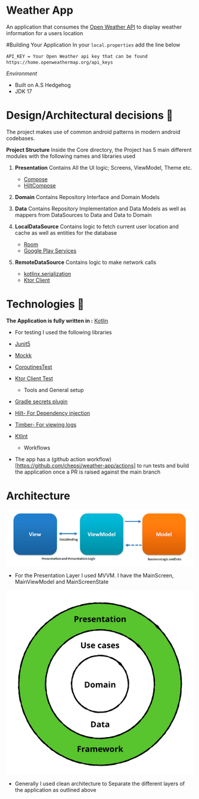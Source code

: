 # Weather App

An application that consumes the [Open Weather API](https://openweathermap.org/api) to display
weather information for a users location

#Building Your Application
In your `local.properties` add the line below

```
API_KEY = Your Open Weather api key that can be found https://home.openweathermap.org/api_keys
```

*Environment*

- Built on A.S Hedgehog
- JDK 17

# Design/Architectural decisions 📐

The project makes use of common android patterns in modern android codebases.

**Project Structure**
Inside the Core directory, the Project has 5 main different modules with the following names and
libraries used

1. **Presentation**
   Contains All the UI logic; Screens, ViewModel, Theme etc.
    - [Compose](https://developer.android.com/jetpack/compose)
    - [HiltCompose](https://developer.android.com/jetpack/compose/libraries)
2. **Domain**
   Contains Repository Interface and Domain Models

3. **Data**
   Contains Repository Implementation and Data Models as well as mappers from DataSources to Data
   and Data to Domain

4. **LocalDataSource**
   Contains logic to fetch current user location and cache as well as entities for the database
    - [Room](https://developer.android.com/jetpack/androidx/releases/room)
    - [Google Play Services](https://developers.google.com/android/guides/setup)
5. **RemoteDataSource**
   Contains logic to make network calls
    - [kotlinx.serialization](https://kotlinlang.org/docs/serialization.html)
    - [Ktor Client](https://ktor.io/docs/getting-started-ktor-client.html)

# Technologies 🔨

**The Application is fully written in :** [Kotlin](https://github.com/JetBrains/kotlin)

* For testing I used the following libraries

- [Junit5](https://github.com/mannodermaus/android-junit5)
- [Mockk](https://mockk.io/)
- [CoroutinesTest](https://developer.android.com/kotlin/coroutines/test)
- [Ktor Client Test](https://ktor.io/docs/http-client-testing.html)

    * Tools and General setup
- [Gradle secrets plugin](https://github.com/google/secrets-gradle-plugin)
- [Hilt- For Dependency injection](https://developer.android.com/training/dependency-injection/hilt-android)
- [Timber- For viewing logs]("https://github.com/JakeWharton/timber")
- [Ktlint](https://github.com/JLLeitschuh/ktlint-gradle)

    * Workflows
- The app has a (github action workflow)[https://github.com/chepsi/weather-app/actions] to run tests
  and build the application once a PR is raised against the main branch

# Architecture

![Add MVVM diagram](/docs/mvvm.png)

- For the Presentation Layer I used MVVM. I have the MainScreen, MainViewModel and MainScreenState

![Add Clean architecture diagram](/docs/clean_arch.png)
- Generally I used clean architecture to Separate the different layers of the application as
  outlined above
